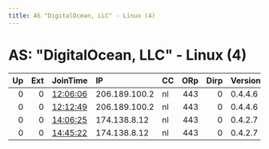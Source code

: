 ```yaml
---
title: AS "DigitalOcean, LLC" - Linux (4)
---
```


# AS: "DigitalOcean, LLC" - Linux (4)

|   Up |   Ext | JoinTime                                                                                            | IP            | CC   |   ORp |   Dirp | Version   | Contact         | Nickname   |   eFamMembers |
|-----:|------:|:----------------------------------------------------------------------------------------------------|:--------------|:-----|------:|-------:|:----------|:----------------|:-----------|--------------:|
|    0 |     0 | [12:06:06](https://metrics.torproject.org/rs.html#details/E1E648A59645A543D7A2AF38D53F162ABFB9E6EB) | 206.189.100.2 | nl   |   443 |      0 | 0.4.4.6   | misha342@ya.ru  | misha342   |             1 |
|    0 |     0 | [12:12:49](https://metrics.torproject.org/rs.html#details/2491083D0ADBD9F43DD3BF9141CDF42DF5419CBB) | 206.189.100.2 | nl   |   443 |      0 | 0.4.4.6   | misha342@ya.ru  | misha342   |             1 |
|    0 |     0 | [14:06:25](https://metrics.torproject.org/rs.html#details/BB70288D4A7A2DE47415D648EAD104F974FA841E) | 174.138.8.12  | nl   |   443 |      0 | 0.4.2.7   | misha2272@ya.ru | misha2272  |             1 |
|    0 |     0 | [14:45:22](https://metrics.torproject.org/rs.html#details/41672A00B66E15637C43BEE7B3AF39E5E3B7E7D4) | 174.138.8.12  | nl   |   443 |      0 | 0.4.2.7   | misha2272@ya.ru | misha2272  |             1 |
